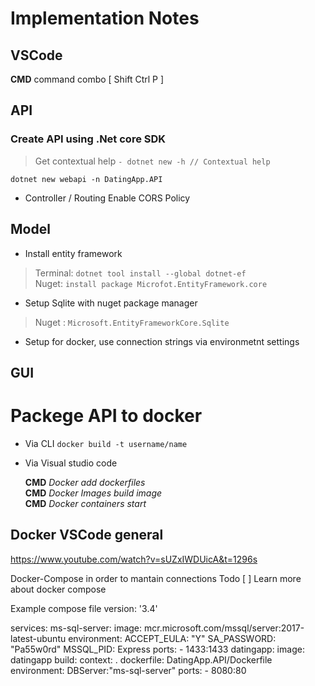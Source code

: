 # Implementation Notes
## VSCode
**CMD** command combo [ Shift Ctrl P ]

## API 
### Create API using .Net core SDK
> Get contextual help
>`- dotnet new -h // Contextual help `

`dotnet new webapi -n DatingApp.API`

- Controller / Routing
Enable CORS Policy
  

## Model 

- Install entity framework
>Terminal: `dotnet tool install --global dotnet-ef` <br>
>Nuget: `install package Microfot.EntityFramework.core` <br>

- Setup Sqlite with nuget package manager 
>Nuget : `Microsoft.EntityFrameworkCore.Sqlite`
- Setup for docker, use connection strings via environmetnt settings

## GUI  

# Packege API to docker

- Via CLI
  `docker build -t username/name`
- Via Visual studio code

  **CMD** *Docker add dockerfiles* <br>
  **CMD** *Docker Images build image* <br>
  **CMD** *Docker containers start* <br>


## Docker VSCode general 
https://www.youtube.com/watch?v=sUZxIWDUicA&t=1296s
 
Docker-Compose in order to mantain connections 
Todo
[ ] Learn more about docker compose 

Example compose file 
version: '3.4'

services:
  ms-sql-server:
    image: mcr.microsoft.com/mssql/server:2017-latest-ubuntu 
    environment: 
      ACCEPT_EULA: "Y"
      SA_PASSWORD: "Pa55w0rd"
      MSSQL_PID: Express
    ports: 
      - 1433:1433
  datingapp:
    image: datingapp
    build:
      context: .
      dockerfile: DatingApp.API/Dockerfile
    environment: 
      DBServer:"ms-sql-server"
    ports:
      - 8080:80